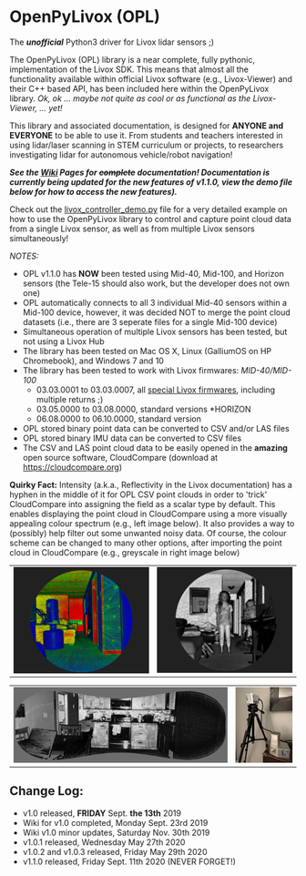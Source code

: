 # OpenPyLivox (OPL)
The ***unofficial*** Python3 driver for Livox lidar sensors ;)

The OpenPyLivox (OPL) library is a near complete, fully pythonic, implementation of the Livox SDK. This means that almost all the functionality available within official Livox software (e.g., Livox-Viewer) and their C++ based API, has been included here within the OpenPyLivox library. *Ok, ok ... maybe not quite as cool or as functional as the Livox-Viewer, ... yet!*

This library and associated documentation, is designed for **ANYONE and EVERYONE** to be able to use it. From students and teachers interested in using lidar/laser scanning in STEM curriculum or projects, to researchers investigating lidar for autonomous vehicle/robot navigation!

***See the [Wiki](../../wiki) Pages for ~~complete~~ documentation! Documentation is currently being updated for the new features of v1.1.0, view the demo file below for how to access the new features).***

Check out the [livox_controller_demo.py](./livox_controller_demo.py) file for a very detailed example on how to use the OpenPyLivox library to control and capture point cloud data from a single Livox sensor, as well as from multiple Livox sensors simultaneously!

*NOTES:* 
- OPL v1.1.0 has **NOW** been tested using Mid-40, Mid-100, and Horizon sensors (the Tele-15 should also work, but the developer does not own one)
- OPL automatically connects to all 3 individual Mid-40 sensors within a Mid-100 device, however, it was decided NOT to merge the point cloud datasets (i.e., there are 3 seperate files for a single Mid-100 device)
- Simultaneous operation of multiple Livox sensors has been tested, but not using a Livox Hub
- The library has been tested on Mac OS X, Linux (GalliumOS on HP Chromebook), and Windows 7 and 10
- The library has been tested to work with Livox firmwares:
  *MID-40/MID-100*
  - 03.03.0001 to 03.03.0007, all [special Livox firmwares](https://github.com/Livox-SDK/Special-Firmwares-for-Livox-LiDARs), including multiple returns ;)
  - 03.05.0000 to 03.08.0000, standard versions
  *HORIZON
  - 06.08.0000 to 06.10.0000, standard version
- OPL stored binary point data can be converted to CSV and/or LAS files
- OPL stored binary IMU data can be converted to CSV files
- The CSV and LAS point cloud data to be easily opened in the <b>amazing</b> open source software, CloudCompare (download at https://cloudcompare.org)

**Quirky Fact:** Intensity (a.k.a., Reflectivity in the Livox documentation) has a hyphen in the middle of it for OPL CSV point clouds in order to 'trick' CloudCompare into assigning the field as a scalar type by default. This enables displaying the point cloud in CloudCompare using a more visually appealing colour spectrum (e.g., left image below). It also provides a way to (possibly) help filter out some unwanted noisy data. Of course, the colour scheme can be changed to many other options, after importing the point cloud in CloudCompare (e.g., greyscale in right image below)

<table style="border:0px;">
  <tr style="border:0px;">
    <td style="border:0px;"><img src="./images/image1_rs.png"></td>
    <td style="border:0px;"><img src="./images/image2_rs.png"></td>
  </tr>
</table>
<table style="border:0px;">
  <tr style="border:0px;">
   <td style="border:0px;"><img width="700px" src="./images/Horizon_FOV.jpg"></td>
   <td style="border:0px;"><img width="185px" src="./images/IMG_2072.jpeg"></td>
  </tr>
</table>

## Change Log:
- v1.0 released, **FRIDAY** Sept. **the 13th** 2019
- Wiki for v1.0 completed, Monday Sept. 23rd 2019
- Wiki v1.0 minor updates, Saturday Nov. 30th 2019
- v1.0.1 released, Wednesday May 27th 2020
- v1.0.2 and v1.0.3 released, Friday May 29th 2020
- v1.1.0 released, Friday Sept. 11th 2020 (NEVER FORGET!)

